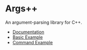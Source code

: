 # Args++

An argument-parsing library for C++.

* [Documentation](http://www.dmulholl.com/docs/argspp/master/)
* [Basic Example](https://github.com/dmulholl/argspp/blob/master/src/example1.cpp)
* [Command Example](https://github.com/dmulholl/argspp/blob/master/src/example2.cpp)
